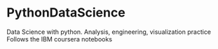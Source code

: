 # PythonDataScience
Data Science with python. Analysis, engineering, visualization practice
Follows the IBM coursera notebooks
